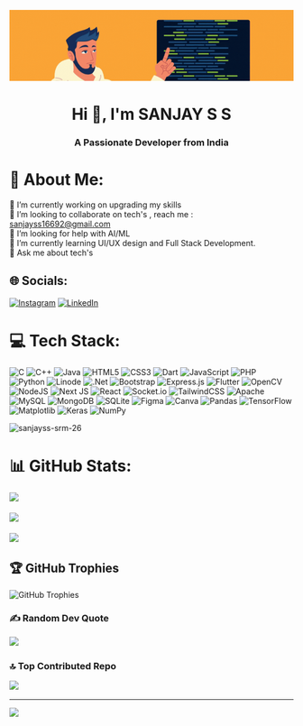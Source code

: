 ![logo](https://github.com/SANJAYSS-SRM-26/SANJAYSS-SRM-26/blob/main/Github%20Banner.gif)

<h1 align="center">Hi 👋, I'm SANJAY S S</h1>
<h3 align="center">A Passionate Developer from India</h3>

# 💫 About Me:
🔭 I’m currently working on upgrading my skills <br>👯 I’m looking to collaborate on tech's , reach me : sanjayss16692@gmail.com<br>🤝 I’m looking for help with AI/ML <br>🌱 I’m currently learning UI/UX design and Full Stack Development. <br>💬 Ask me about tech's<br>

## 🌐 Socials:
[![Instagram](https://img.shields.io/badge/Instagram-%23E4405F.svg?logo=Instagram&logoColor=white)](https://instagram.com/czy_sanjay) [![LinkedIn](https://img.shields.io/badge/LinkedIn-%230077B5.svg?logo=linkedin&logoColor=white)](https://linkedin.com/in/sanjay-s-s) 

# 💻 Tech Stack:
![C](https://img.shields.io/badge/c-%2300599C.svg?style=flat&logo=c&logoColor=white) ![C++](https://img.shields.io/badge/c++-%2300599C.svg?style=flat&logo=c%2B%2B&logoColor=white) ![Java](https://img.shields.io/badge/java-%23ED8B00.svg?style=flat&logo=openjdk&logoColor=white) ![HTML5](https://img.shields.io/badge/html5-%23E34F26.svg?style=flat&logo=html5&logoColor=white) ![CSS3](https://img.shields.io/badge/css3-%231572B6.svg?style=flat&logo=css3&logoColor=white) ![Dart](https://img.shields.io/badge/dart-%230175C2.svg?style=flat&logo=dart&logoColor=white) ![JavaScript](https://img.shields.io/badge/javascript-%23323330.svg?style=flat&logo=javascript&logoColor=%23F7DF1E) ![PHP](https://img.shields.io/badge/php-%23777BB4.svg?style=flat&logo=php&logoColor=white) ![Python](https://img.shields.io/badge/python-3670A0?style=flat&logo=python&logoColor=ffdd54) ![Linode](https://img.shields.io/badge/linode-00A95C?style=flat&logo=linode&logoColor=white) ![.Net](https://img.shields.io/badge/.NET-5C2D91?style=flat&logo=.net&logoColor=white) ![Bootstrap](https://img.shields.io/badge/bootstrap-%238511FA.svg?style=flat&logo=bootstrap&logoColor=white) ![Express.js](https://img.shields.io/badge/express.js-%23404d59.svg?style=flat&logo=express&logoColor=%2361DAFB) ![Flutter](https://img.shields.io/badge/Flutter-%2302569B.svg?style=flat&logo=Flutter&logoColor=white) ![OpenCV](https://img.shields.io/badge/opencv-%23white.svg?style=flat&logo=opencv&logoColor=white) ![NodeJS](https://img.shields.io/badge/node.js-6DA55F?style=flat&logo=node.js&logoColor=white) ![Next JS](https://img.shields.io/badge/Next-black?style=flat&logo=next.js&logoColor=white) ![React](https://img.shields.io/badge/react-%2320232a.svg?style=flat&logo=react&logoColor=%2361DAFB) ![Socket.io](https://img.shields.io/badge/Socket.io-black?style=flat&logo=socket.io&badgeColor=010101) ![TailwindCSS](https://img.shields.io/badge/tailwindcss-%2338B2AC.svg?style=flat&logo=tailwind-css&logoColor=white) ![Apache](https://img.shields.io/badge/apache-%23D42029.svg?style=flat&logo=apache&logoColor=white) ![MySQL](https://img.shields.io/badge/mysql-%2300000f.svg?style=flat&logo=mysql&logoColor=white) ![MongoDB](https://img.shields.io/badge/MongoDB-%234ea94b.svg?style=flat&logo=mongodb&logoColor=white) ![SQLite](https://img.shields.io/badge/sqlite-%2307405e.svg?style=flat&logo=sqlite&logoColor=white) ![Figma](https://img.shields.io/badge/figma-%23F24E1E.svg?style=flat&logo=figma&logoColor=white) ![Canva](https://img.shields.io/badge/Canva-%2300C4CC.svg?style=flat&logo=Canva&logoColor=white) ![Pandas](https://img.shields.io/badge/pandas-%23150458.svg?style=flat&logo=pandas&logoColor=white) ![TensorFlow](https://img.shields.io/badge/TensorFlow-%23FF6F00.svg?style=flat&logo=TensorFlow&logoColor=white) ![Matplotlib](https://img.shields.io/badge/Matplotlib-%23ffffff.svg?style=flat&logo=Matplotlib&logoColor=black) ![Keras](https://img.shields.io/badge/Keras-%23D00000.svg?style=flat&logo=Keras&logoColor=white) ![NumPy](https://img.shields.io/badge/numpy-%23013243.svg?style=flat&logo=numpy&logoColor=white)

<p align="left"> <img src="https://komarev.com/ghpvc/?username=sanjayss-srm-26&label=Profile%20views&color=0e75b6&style=flat" alt="sanjayss-srm-26" /> </p>

# 📊 GitHub Stats:
![](https://github-readme-stats.vercel.app/api?username=SANJAYSS-SRM-26&theme=chartreuse-dark&hide_border=false&include_all_commits=false&count_private=false)<br/>
<br>
![](https://github-readme-streak-stats.herokuapp.com/?user=SANJAYSS-SRM-26&theme=chartreuse-dark&hide_border=false)<br/>          
![](https://github-readme-stats.vercel.app/api/top-langs/?username=SANJAYSS-SRM-26&theme=chartreuse-dark&hide_border=false&include_all_commits=false&count_private=false&layout=compact)

## 🏆 GitHub Trophies
<img src="https://github-profile-trophy.vercel.app/?username=SANJAYSS-SRM-26&theme=discord&no-frame=false&no-bg=false&margin-w=4" alt="GitHub Trophies">

### ✍️ Random Dev Quote
![](https://quotes-github-readme.vercel.app/api?type=horizontal&theme=tokyonight)

### 🔝 Top Contributed Repo
![](https://github-contributor-stats.vercel.app/api?username=SANJAYSS-SRM-26&limit=5&theme=dracula&combine_all_yearly_contributions=true)

---
[![](https://visitcount.itsvg.in/api?id=SANJAYSS-SRM-26&icon=2&color=9)](https://visitcount.itsvg.in)

